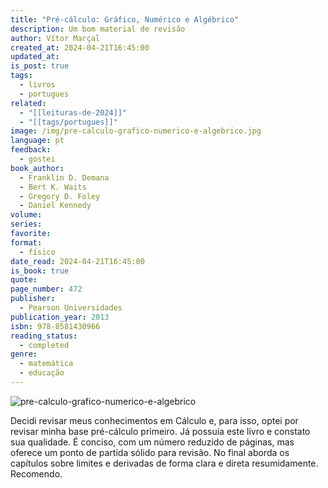 ```yaml
---
title: "Pré-cálculo: Gráfico, Numérico e Algébrico"
description: Um bom material de revisão
author: Vítor Marçal
created_at: 2024-04-21T16:45:00
updated_at: 
is_post: true
tags:
  - livros
  - portugues
related:
  - "[[leituras-de-2024]]"
  - "[[tags/portugues]]"
image: /img/pre-calculo-grafico-numerico-e-algebrico.jpg
language: pt
feedback:
  - gostei
book_author:
  - Franklin D. Demana
  - Bert K. Waits
  - Gregory D. Foley
  - Daniel Kennedy
volume: 
series: 
favorite: 
format:
  - físico
date_read: 2024-04-21T16:45:00
is_book: true
quote: 
page_number: 472
publisher:
  - Pearson Universidades
publication_year: 2013
isbn: 978-8581430966
reading_status:
  - completed
genre:
  - matemática
  - educação
---
```


![pre-calculo-grafico-numerico-e-algebrico](img/pre-calculo-grafico-numerico-e-algebrico.jpg)

Decidi revisar meus conhecimentos em Cálculo e, para isso, optei por revisar minha base pré-cálculo primeiro. Já possuía este livro e constato sua qualidade. É conciso, com um número reduzido de páginas, mas oferece um ponto de partida sólido para revisão. No final aborda os capítulos sobre limites e derivadas de forma clara e direta resumidamente. Recomendo.